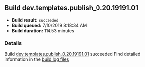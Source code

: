 ## Build dev.templates.publish_0.20.19191.01
- **Build result:** `succeeded`
- **Build queued:** 7/10/2019 8:18:34 AM
- **Build duration:** 114.53 minutes
### Details
Build [dev.templates.publish_0.20.19191.01](https://winappstudio.visualstudio.com/web/build.aspx?pcguid=a4ef43be-68ce-4195-a619-079b4d9834c2&builduri=vstfs%3a%2f%2f%2fBuild%2fBuild%2f29405) succeeded
Find detailed information in the [build log files](https://uwpctdiags.blob.core.windows.net/buildlogs/dev.templates.publish_0.20.19191.01_logs.zip)
